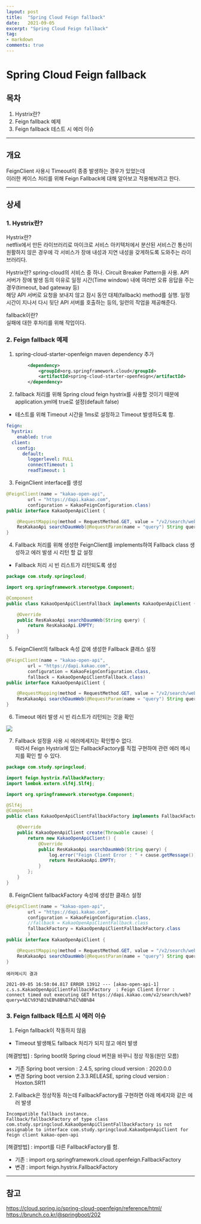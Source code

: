 ```yaml
---
layout: post
title:  "Spring Cloud Feign fallback"
date:   2021-09-05
excerpt: "Spring Cloud Feign fallback"
tag:
- markdown 
comments: true
---
```



# Spring Cloud Feign fallback

## 목차

1. Hystrix란?
2. Feign fallback 예제
3. Feign fallback 테스트 시 에러 이슈

___

## __개요__
FeignClient 사용시 Timeout이 종종 발생하는 경우가 있었는데   
이러한 케이스 처리를 위해 Feign Fallback에 대해 알아보고 적용해보려고 한다.  

___

## __상세__

### 1. Hystrix란?
Hystrix란?  
netflix에서 만든 라이브러리로 마이크로 서비스 아키텍처에서 분산된 서비스간 통신이 원활하지 않은 경우에 각 서비스가 장애 내성과 지연 내성을 갖게하도록 도와주는 라이브러리다.  

Hystrix란?
spring-cloud의 서비스 중 하나. Circuit Breaker Pattern을 사용. API 서버가 장애 발생 등의 이유로 일정 시간(Time window) 내에 여러번 오류 응답을 주는 경우(timeout, bad gateway 등)  
해당 API 서버로 요청을 보내지 않고 잠시 동안 대체(fallback) method를 실행. 일정 시간이 지나서 다시 뒷단 API 서버를 호출하는 등의, 일련의 작업을 제공해준다.

fallback이란?  
실패에 대한 후처리를 위해 작업이다.  


### 2. Feign fallback 예제

1. spring-cloud-starter-openfeign maven dependency 추가  
``` xml
        <dependency>
            <groupId>org.springframework.cloud</groupId>
            <artifactId>spring-cloud-starter-openfeign</artifactId>
        </dependency>
```

2. fallback 처리를 위해 Spring cloud feign hystrix를 사용할 것이기 때문에 application.yml에 true로 설정(default false)  
- 테스트를 위해 Timeout 시간을 1ms로 설정하고 Timeout 발생하도록 함.  
``` yml
feign:
  hystrix:
    enabled: true
  client:
    config:
      default:
        loggerlevel: FULL
        connectTimeout: 1
        readTimeout: 1
```

3. FeignClient interface를 생성  

``` java
@FeignClient(name = "kakao-open-api",
        url = "https://dapi.kakao.com",
        configuration = KakaoFeignConfiguration.class)
public interface KakaoOpenApiClient {

    @RequestMapping(method = RequestMethod.GET, value = "/v2/search/web")
    ResKakaoApi searchDaumWeb(@RequestParam(name = "query") String query);
}

```

4. Fallback 처리를 위해 생성한 FeignClient를 implements하여 Fallback class 생성하고 에러 발생 시 리턴 할 값 설정  
- Fallback 처리 시 빈 리스트가 리턴되도록 생성  

``` java
package com.study.springcloud;

import org.springframework.stereotype.Component;

@Component
public class KakaoOpenApiClientFallback implements KakaoOpenApiClient {

    @Override
    public ResKakaoApi searchDaumWeb(String query) {
        return ResKakaoApi.EMPTY;
    }
}
```

5. FeignClient의 fallback 속성 값에 생성한 Fallback 클래스 설정  

``` java
@FeignClient(name = "kakao-open-api",
        url = "https://dapi.kakao.com",
        configuration = KakaoFeignConfiguration.class,
        fallback = KakaoOpenApiClientFallback.class)
public interface KakaoOpenApiClient {

    @RequestMapping(method = RequestMethod.GET, value = "/v2/search/web")
    ResKakaoApi searchDaumWeb(@RequestParam(name = "query") String query);
}
```
6. Timeout 에러 발생 시 빈 리스트가 리턴되는 것을 확인  
<img src = "https://user-images.githubusercontent.com/28687900/132124652-378c9819-1c08-45e0-a6f7-d37802b5a02d.png">  

7. Fallback 설정을 사용 시 에러메세지는 확인할수 없다.  
따라서 Feign Hystrix에 있는 FallbackFactory를 직접 구현하여 관련 에러 메시지를 확인 할 수 있다.

``` java
package com.study.springcloud;

import feign.hystrix.FallbackFactory;
import lombok.extern.slf4j.Slf4j;

import org.springframework.stereotype.Component;

@Slf4j
@Component
public class KakaoOpenApiClientFallbackFactory implements FallbackFactory<KakaoOpenApiClient> {

    @Override
    public KakaoOpenApiClient create(Throwable cause) {
        return new KakaoOpenApiClient() {
            @Override
            public ResKakaoApi searchDaumWeb(String query) {
                log.error("Feign Client Error : " + cause.getMessage());
                return ResKakaoApi.EMPTY;
            }
        };
    }
}

```

8. FeignClient fallbackFactory 속성에 생성한 클래스 설정
``` java
@FeignClient(name = "kakao-open-api",
        url = "https://dapi.kakao.com",
        configuration = KakaoFeignConfiguration.class,
        //fallback = KakaoOpenApiClientFallback.class
        fallbackFactory = KakaoOpenApiClientFallbackFactory.class
        )
public interface KakaoOpenApiClient {

    @RequestMapping(method = RequestMethod.GET, value = "/v2/search/web")
    ResKakaoApi searchDaumWeb(@RequestParam(name = "query") String query);
}
```

```에러메시지 결과```
``` 
2021-09-05 16:50:04.817 ERROR 13912 --- [akao-open-api-1] c.s.s.KakaoOpenApiClientFallbackFactory  : Feign Client Error : connect timed out executing GET https://dapi.kakao.com/v2/search/web?query=%EC%93%B1%EB%8B%B7%EC%BB%B4
```


### 3. Feign fallback 테스트 시 에러 이슈
1. Feign fallback이 작동하지 않음
- Timeout 발생해도 fallback 처리가 되지 않고 에러 발생  

[해결방법] : Spring boot와 Spring cloud 버전을 바꾸니 정상 작동(원인 모름)  
- 기존 Spring boot version : 2.4.5, spring cloud version : 2020.0.0  
- 변경 Spring boot version 2.3.3.RELEASE, spring cloud version : Hoxton.SR11

2. Fallback은 정상작동 하는데 FallbackFactory를 구현하면 아래 메세지와 같은 에러 발생  

```
Incompatible fallback instance. 
Fallback/fallbackFactory of type class com.study.springcloud.KakaoOpenApiClientFallbackFactory is not assignable to interface com.study.springcloud.KakaoOpenApiClient for feign client kakao-open-api
```

[해결방법] : import를 다른 FallbackFactory를 함.  
- 기존 : import org.springframework.cloud.openfeign.FallbackFactory
- 변경 : import feign.hystrix.FallbackFactory


___


## __참고__
https://cloud.spring.io/spring-cloud-openfeign/reference/html/  
https://brunch.co.kr/@springboot/202
